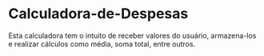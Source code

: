 # Calculadora-de-Despesas
Esta calculadora tem o intuito de receber valores do usuário, armazena-los e realizar cálculos como média, soma total, entre outros.
